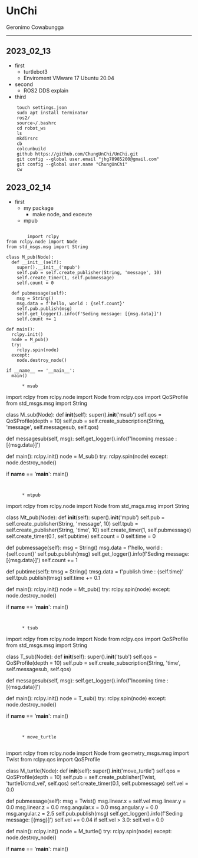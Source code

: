 # UnChi
Geronimo
Cowabungga


  - - -

## 2023_02_13
  * first
    * turtlebot3
    * Enviroment VMware 17 Ubuntu 20.04
  * second
    * ROS2 DDS explain
  * third
```
    touch settings.json
    sudo apt install terminator
    ros2/
    source~/.bashrc
    cd robot_ws
    ls
    mkdirsrc
    cb
    colcunbuild
    github https://github.com/ChungUnChi/UnChi.git
    git config --global user.email "jhg78985200@gmail.com"
    git config --global user.name "ChungUnChi"
    cw
```


## 2023_02_14
  * first 
      * my package 
          * make node, and exceute
      * mpub

```

        import rclpy
from rclpy.node import Node
from std_msgs.msg import String

class M_pub(Node):
  def __init__(self):
    super().__init__('mpub')
    self.pub = self.create_publisher(String, 'message', 10)
    self.create_timer(1, self.pubmessage)
    self.count = 0

  def pubmessage(self):
    msg = String()
    msg.data = f'hello, world : {self.count}'
    self.pub.publish(msg)
    self.get_logger().info(f'Seding message: [{msg.data}]')
    self.count += 1

def main():
  rclpy.init()
  node = M_pub()
  try:
    rclpy.spin(node)
  except:
    node.destroy_node()

if __name__ == '__main__':
  main()

      * msub

```

import rclpy
from rclpy.node import Node
from rclpy.qos import QoSProfile
from std_msgs.msg import String

class M_sub(Node):
  def __init__(self):
    super().__init__('msub')
    self.qos = QoSProfile(depth = 10)
    self.pub = self.create_subscription(String, 'message', self.messagesub, self.qos)

  def messagesub(self, msg):
    self.get_logger().info(f'Incoming messae : [{msg.data}]')

def main():
  rclpy.init()
  node = M_sub()
  try:
    rclpy.spin(node)
  except:
    node.destroy_node()

if __name__ == '__main__':
  main()


```


      * mtpub

```

import rclpy
from rclpy.node import Node
from std_msgs.msg import String

class Mt_pub(Node):
  def __init__(self):
    super().__init__('mpub')
    self.pub = self.create_publisher(String, 'message', 10)
    self.tpub = self.create_publisher(String, 'time', 10)
    self.create_timer(1, self.pubmessage)
    self.create_timer(0.1, self.pubtime)
    self.count = 0
    self.time = 0

  def pubmessage(self):
    msg = String()
    msg.data = f'hello, world : {self.count}'
    self.pub.publish(msg)
    self.get_logger().info(f'Seding message: [{msg.data}]')
    self.count += 1

  def pubtime(self):
    tmsg = String()
    tmsg.data = f'publish time : {self.time}'
    self.tpub.publish(tmsg)
    self.time += 0.1

def main():
  rclpy.init()
  node = Mt_pub()
  try:
    rclpy.spin(node)
  except:
    node.destroy_node()

if __name__ == '__main__':
  main()

```


      * tsub

```

import rclpy
from rclpy.node import Node
from rclpy.qos import QoSProfile
from std_msgs.msg import String

class T_sub(Node):
  def __init__(self):
    super().__init__('tsub')
    self.qos = QoSProfile(depth = 10)
    self.pub = self.create_subscription(String, 'time', self.messagesub, self.qos)

  def messagesub(self, msg):
    self.get_logger().info(f'Incoming time : [{msg.data}]')

def main():
  rclpy.init()
  node = T_sub()
  try:
    rclpy.spin(node)
  except:
    node.destroy_node()

if __name__ == '__main__':
  main()


```


      * move_turtle


```

import rclpy
from rclpy.node import Node
from geometry_msgs.msg import Twist
from rclpy.qos import QoSProfile

class M_turtle(Node):
  def __init__(self):
    super().__init__('move_turtle')
    self.qos = QoSProfile(depth = 10)
    self.pub = self.create_publisher(Twist, 'turtle1/cmd_vel', self.qos)
    self.create_timer(0.1, self.pubmessage)
    self.vel = 0.0

  def pubmessage(self):
    msg = Twist()
    msg.linear.x = self.vel
    msg.linear.y = 0.0
    msg.linear.z = 0.0
    msg.angular.x = 0.0
    msg.angular.y = 0.0
    msg.angular.z = 2.5
    self.pub.publish(msg)
    self.get_logger().info(f'Seding message: [{msg}]')
    self.vel += 0.04
    if self.vel > 3.0:
      self.vel = 0.0

def main():
  rclpy.init()
  node = M_turtle()
  try:
    rclpy.spin(node)
  except:
    node.destroy_node()

if __name__ == '__main__':
  main()

```

